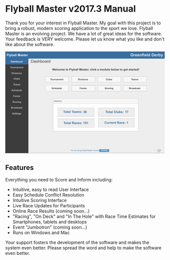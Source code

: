 # Flyball Master v2017.3 Manual

Thank you for your interest in Flyball Master. My goal with this project is to bring a robust, modern scoring application to the sport we love. Flyball Master is an evolving project. We have a lot of great ideas for the software. Your feedback is VERY welcome. Please let us know what you like and don't like about the software.

![dashboard screen](images/dashboard.png)

## Features

Everything you need to Score and Inform including:

* Intuitive, easy to read User Interface
* Easy Schedule Conflict Resolution
* Intuitive Scoring Interface
* Live Race Updates for Participants
* Online Race Results \(coming soon...\)
* "Racing", "On Deck" and "In The Hole" with Race Time Estimates for Smartphones, tablets and desktops
* Event "Jumbotron" \(coming soon...\)
* Runs on Windows and Mac

Your support fosters the development of the software and makes the system even better. Please spread the word and help to make the software even better.

